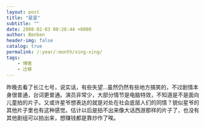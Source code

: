 ```yaml
---
layout: post
title: "星星"
subtitle: ""
date: 2008-02-03 00:28:44 +0800
author: Benben
header-img: false
catalog: true
permalink: /:year/:month/xing-xing/
tags:
    - 博客
    - 迁移
---
```


昨晚去看了长江七号，说实话，有些失望...虽然仍然有些地方搞笑的，不过剧情本身很普通，台词更普通。演员非常少，大部分情节是电脑特效，不知道是不是面向儿童拍的片子。又或许星爷想表达的就是对处在社会底层人们的同情？貌似星爷的其他片子里也有这种感觉。估计以后是拍不出来像大话西游那样的片子了，也没有其他剧组可以拍出来，想赚钱都是靠炒作了唉。
